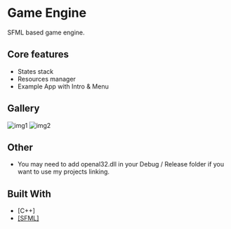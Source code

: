 # Game Engine

SFML based game engine.

## Core features
* States stack
* Resources manager
* Example App with Intro & Menu

## Gallery
![img1](https://user-images.githubusercontent.com/28685768/40623437-60fa5fa6-62a7-11e8-9f80-3daee679931a.png)
![img2](https://user-images.githubusercontent.com/28685768/40623432-58de4e5e-62a7-11e8-823d-312047c26887.png)

## Other
* You may need to add openal32.dll in your Debug / Release folder if you want to use my projects linking.

## Built With

* [C++]
* [[SFML]](https://www.sfml-dev.org/)
